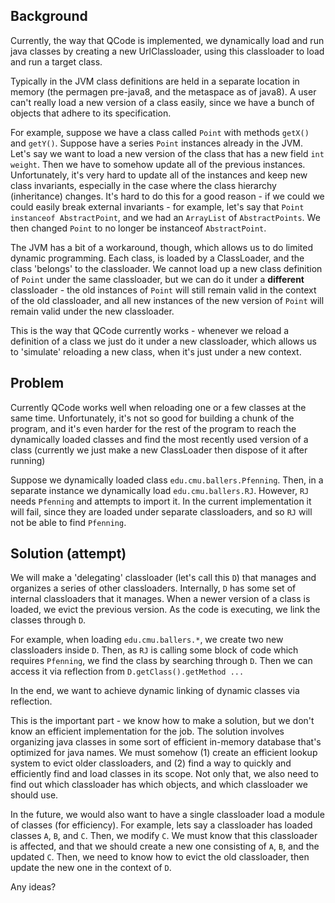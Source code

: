 ## Background
Currently, the way that QCode is implemented, we dynamically load and run java classes by creating a new UrlClassloader, using this classloader to load and run a target class. 

Typically in the JVM class definitions are held in a separate location in memory (the permagen pre-java8, and the metaspace as of java8).  A user can't really load a new version of a class easily, since we have a bunch of objects that adhere to its specification. 

For example, suppose we have a class called `Point` with methods `getX()` and `getY()`. Suppose have a series `Point` instances already in the JVM. Let's say we want to load a new version of the class that has a new field `int weight`. Then we have to somehow update all of the previous instances. Unfortunately, it's very hard to update all of the instances and keep new class invariants, especially in the case where the class hierarchy (inheritance) changes. It's hard to do this for a good reason - if we could we could easily break external invariants - for example, let's say that `Point instanceof AbstractPoint`, and we had an `ArrayList` of `AbstractPoints`. We then changed `Point` to no longer be instanceof `AbstractPoint`.

The JVM has a bit of a workaround, though, which allows us to do limited dynamic programming. Each class, is loaded by a ClassLoader, and the class 'belongs' to the classloader. We cannot load up a new class definition of `Point` under the same classloader, but we can do it under a **different** classloader - the old instances of `Point` will still remain valid in the context of the old classloader, and all new instances of the new version of `Point` will remain valid under the new classloader. 

This is the way that QCode currently works - whenever we reload a definition of a class we just do it under a new classloader, which allows us to 'simulate' reloading a new class, when it's just under a new context.

## Problem

Currently QCode works well when reloading one or a few classes at the same time. Unfortunately, it's not so good for building a chunk of the program, and it's even harder for the rest of the program to reach the dynamically loaded classes and find the most recently used version of a class (currently we just make a new ClassLoader then dispose of it after running)

Suppose we dynamically loaded class `edu.cmu.ballers.Pfenning`. Then, in a separate instance we dynamically load `edu.cmu.ballers.RJ`. However, `RJ` needs `Pfenning` and attempts to import it. In the current implementation it will fail, since they are loaded under separate classloaders, and so `RJ` will not be able to find `Pfenning`.

## Solution (attempt)

We will make a 'delegating' classloader  (let's call this `D`) that manages and organizes a series of other classloaders. Internally, `D` has some set of internal classloaders that it manages. When a newer version of a class is loaded, we evict the previous version. As the code is executing, we link the classes through `D`. 

For example, when loading `edu.cmu.ballers.*`, we create two new classloaders inside `D`. Then, as `RJ` is calling some block of code which requires `Pfenning`, we find the class by searching through `D`. Then we can access it via reflection from `D.getClass().getMethod ...`

In the end, we want to achieve dynamic linking of dynamic classes via reflection.

This is the important part - we know how to make a solution, but we don't know an efficient implementation for the job. The solution involves organizing java classes in some sort of efficient in-memory database that's optimized for java names. We must somehow (1) create an efficient lookup system to evict older classloaders, and (2) find a way to quickly and efficiently find and load classes in its scope. Not only that, we also need to find out which classloader has which objects, and which classloader we should use. 

In the future, we would also want to have a single classloader load a module of classes (for efficiency). For example, lets say a classloader has loaded classes `A`, `B`, and `C`. Then, we modify `C`. We must know that this classloader is affected, and that we should create a new one consisting of `A`, `B`, and the updated `C`. Then, we need to know how to evict the old classloader, then update the new one in the context of `D`.

Any ideas?
